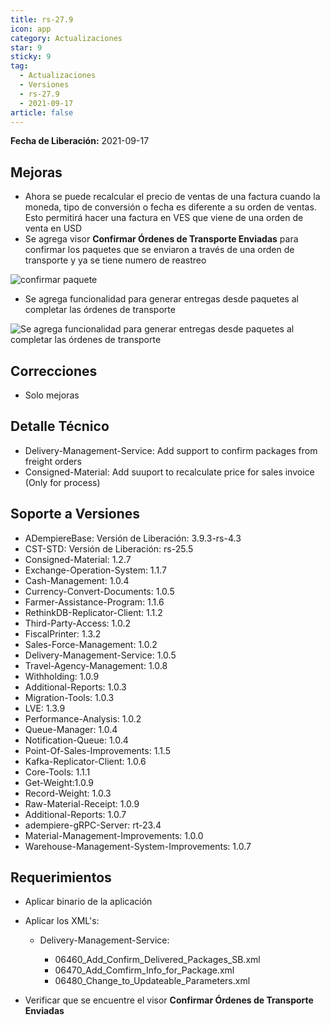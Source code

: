 ```yaml
---
title: rs-27.9
icon: app
category: Actualizaciones
star: 9
sticky: 9
tag:
  - Actualizaciones
  - Versiones
  - rs-27.9
  - 2021-09-17
article: false
---
```


**Fecha de Liberación:** 2021-09-17

## Mejoras

- Ahora se puede recalcular el precio de ventas de una factura cuando la moneda, tipo de conversión o fecha es diferente a su orden de ventas. Esto permitirá hacer una factura en VES que viene de una orden de venta en USD
- Se agrega visor **Confirmar Órdenes de Transporte Enviadas** para confirmar los paquetes que se enviaron a través de una orden de transporte y ya se tiene numero de reastreo

![confirmar paquete](/assets/img/downloads/updates/resources/rs-27-9-confirm-package-shipped.png)

- Se agrega funcionalidad para generar entregas desde paquetes al completar las órdenes de transporte

![Se agrega funcionalidad para generar entregas desde paquetes al completar las órdenes de transporte](/assets/img/downloads/updates/resources/rs-27-9-confirm-package-shipper-simultaion.gif)

## Correcciones

- Solo mejoras

## Detalle Técnico

- Delivery-Management-Service: Add support to confirm packages from freight orders
- Consigned-Material: Add suuport to recalculate price for sales invoice (Only for process)

## Soporte a Versiones

- ADempiereBase: Versión de Liberación: 3.9.3-rs-4.3
- CST-STD: Versión de Liberación: rs-25.5
- Consigned-Material: 1.2.7
- Exchange-Operation-System: 1.1.7
- Cash-Management: 1.0.4
- Currency-Convert-Documents: 1.0.5
- Farmer-Assistance-Program: 1.1.6
- RethinkDB-Replicator-Client: 1.1.2
- Third-Party-Access: 1.0.2
- FiscalPrinter: 1.3.2
- Sales-Force-Management: 1.0.2
- Delivery-Management-Service: 1.0.5
- Travel-Agency-Management: 1.0.8
- Withholding: 1.0.9
- Additional-Reports: 1.0.3
- Migration-Tools: 1.0.3
- LVE: 1.3.9
- Performance-Analysis: 1.0.2
- Queue-Manager: 1.0.4
- Notification-Queue: 1.0.4
- Point-Of-Sales-Improvements: 1.1.5
- Kafka-Replicator-Client: 1.0.6
- Core-Tools: 1.1.1
- Get-Weight:1.0.9
- Record-Weight: 1.0.3
- Raw-Material-Receipt: 1.0.9
- Additional-Reports: 1.0.7
- adempiere-gRPC-Server: rt-23.4
- Material-Management-Improvements: 1.0.0
- Warehouse-Management-System-Improvements: 1.0.7

## Requerimientos

- Aplicar binario de la aplicación
- Aplicar los XML's:

  - Delivery-Management-Service: 
  
    - 06460_Add_Confirm_Delivered_Packages_SB.xml
    - 06470_Add_Comfirm_Info_for_Package.xml
    - 06480_Change_to_Updateable_Parameters.xml

- Verificar que se encuentre el visor **Confirmar Órdenes de Transporte Enviadas**
